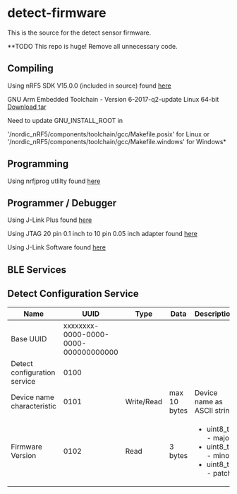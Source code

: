 # detect-firmware
This is the source for the detect sensor firmware.

**TODO
This repo is huge! Remove all unnecessary code.

## Compiling
Using nRF5 SDK V15.0.0 (included in source) found [here](http://developer.nordicsemi.com/nRF5_SDK/nRF5_SDK_v15.x.x/)

GNU Arm Embedded Toolchain - Version 6-2017-q2-update Linux 64-bit
[Download tar](https://developer.arm.com/open-source/gnu-toolchain/gnu-rm/downloads)

Need to update GNU_INSTALL_ROOT in 

'/nordic_nRF5/components/toolchain/gcc/Makefile.posix' for Linux 
or  
'/nordic_nRF5/components/toolchain/gcc/Makefile.windows' for Windows*

## Programming
Using nrfjprog utlilty found [here](http://linkhttps://www.nordicsemi.com/eng/Products/nRF52840)

## Programmer / Debugger
Using J-Link Plus found [here](http://linkhttps://www.segger.com/products/debug-probes/j-link/models/j-link-plus/)

Using JTAG 20 pin 0.1 inch to 10 pin 0.05 inch adapter found [here](https://www.olimex.com/Products/ARM/JTAG/ARM-JTAG-20-10/)  

Using J-Link Software found [here](http://linkhttps://www.segger.com/downloads/jlink/#J-LinkSoftwareAndDocumentationPack)

## BLE Services

Detect Configuration Service
------
| Name                          | UUID                                 | Type                 | Data             | Description                  | 
| -------                       | ----------------------               | -------------------- | -------          | ------------                 | 
| Base UUID                     | xxxxxxxx-0000-0000-0000-000000000000 |                      |                  |                              | 
| Detect configuration service  | 0100                                 |                      |                  |                              | 
| Device name characteristic    | 0101                                 | Write/Read           | max 10 bytes     | Device name as ASCII string  | 
| Firmware Version              | 0102                                 | Read                 | 3 bytes          | <ul><li>uint8_t - major </li><li> uint8_t - minor </li><li> uint8_t - patch </li></ul>  |
